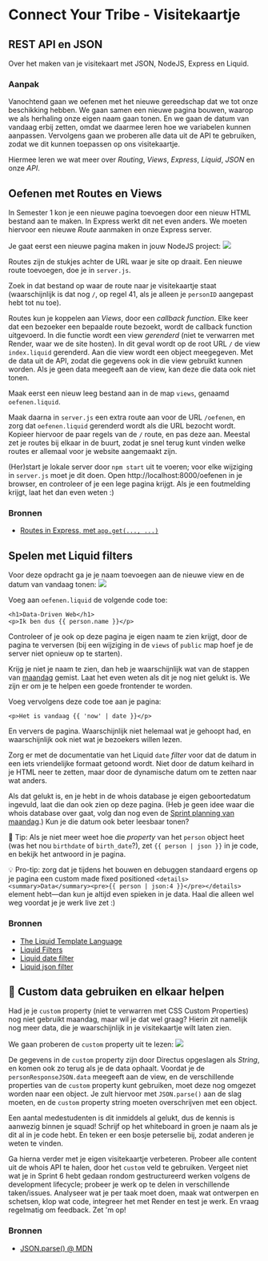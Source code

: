 
# Connect Your Tribe - Visitekaartje

## REST API en JSON

Over het maken van je visitekaart met JSON, NodeJS, Express en Liquid.


### Aanpak

Vanochtend gaan we oefenen met het nieuwe gereedschap dat we tot onze beschikking hebben. We gaan samen een nieuwe pagina bouwen, waarop we als herhaling onze eigen naam gaan tonen. En we gaan de datum van vandaag erbij zetten, omdat we daarmee leren hoe we variabelen kunnen aanpassen. Vervolgens gaan we proberen alle data uit de API te gebruiken, zodat we dit kunnen toepassen op ons visitekaartje.

Hiermee leren we wat meer over _Routing_, _Views_, _Express_, _Liquid_, _JSON_ en onze _API_.


## Oefenen met Routes en Views

In Semester 1 kon je een nieuwe pagina toevoegen door een nieuw HTML bestand aan te maken. In Express werkt dit net even anders. We moeten hiervoor een nieuwe _Route_ aanmaken in onze Express server.

Je gaat eerst een nieuwe pagina maken in jouw NodeJS project:
![](oefenen-met-routes-en-views.png)

Routes zijn de stukjes achter de URL waar je site op draait. Een nieuwe route toevoegen, doe je in `server.js`.

Zoek in dat bestand op waar de route naar je visitekaartje staat (waarschijnlijk is dat nog `/`, op regel 41, als je alleen je `personID` aangepast hebt tot nu toe).

Routes kun je koppelen aan _Views_, door een _callback function_. Elke keer dat een bezoeker een bepaalde route bezoekt, wordt de callback function uitgevoerd. In die functie wordt een view _gerenderd_ (niet te verwarren met Render, waar we de site hosten). In dit geval wordt op de root URL `/` de view `index.liquid` gerenderd. Aan die view wordt een object meegegeven. Met de data uit de API, zodat die gegevens ook in die view gebruikt kunnen worden. Als je geen data meegeeft aan de view, kan deze die data ook niet tonen.

Maak eerst een nieuw leeg bestand aan in de map `views`, genaamd `oefenen.liquid`.

Maak daarna in `server.js` een extra route aan voor de URL `/oefenen`, en zorg dat `oefenen.liquid` gerenderd wordt als die URL bezocht wordt. Kopieer hiervoor de paar regels van de `/` route, en pas deze aan. Meestal zet je routes bij elkaar in de buurt, zodat je snel terug kunt vinden welke routes er allemaal voor je website aangemaakt zijn.

(Her)start je lokale server door `npm start` uit te voeren; voor elke wijziging in `server.js` moet je dit doen. Open http://localhost:8000/oefenen in je browser, en controleer of je een lege pagina krijgt. Als je een foutmelding krijgt, laat het dan even weten :)

### Bronnen

- [Routes in Express, met `app.get(..., ...)`](https://expressjs.com/en/5x/api.html#app.get.method)


## Spelen met Liquid filters

Voor deze opdracht ga je je naam toevoegen aan de nieuwe view en de datum van vandaag tonen:
![](spelen-met-liquid-filters.png)

Voeg aan `oefenen.liquid` de volgende code toe:

```liquid
<h1>Data-Driven Web</h1>
<p>Ik ben dus {{ person.name }}</p>
```

Controleer of je ook op deze pagina je eigen naam te zien krijgt, door de pagina te verversen (bij een wijziging in de `views` of `public` map hoef je de server niet opnieuw op te starten).

Krijg je niet je naam te zien, dan heb je waarschijnlijk wat van de stappen van [maandag](visitekaartje-met-nodejs.md) gemist. Laat het even weten als dit je nog niet gelukt is. We zijn er om je te helpen een goede frontender te worden.

Voeg vervolgens deze code toe aan je pagina:

```liquid
<p>Het is vandaag {{ 'now' | date }}</p>
```

En ververs de pagina. Waarschijnlijk niet helemaal wat je gehoopt had, en waarschijnlijk ook niet wat je bezoekers willen lezen.

Zorg er met de documentatie van het Liquid `date` _filter_ voor dat de datum in een iets vriendelijke formaat getoond wordt. Niet door de datum keihard in je HTML neer te zetten, maar door de dynamische datum om te zetten naar wat anders.

Als dat gelukt is, en je hebt in de whois database je eigen geboortedatum ingevuld, laat die dan ook zien op deze pagina. (Heb je geen idee waar die whois database over gaat, volg dan nog even de [Sprint planning van maandag](sprint-planning.md).) Kun je die datum ook beter leesbaar tonen?

🐛 Tip: Als je niet meer weet hoe die _property_ van het `person` object heet (was het nou `birthdate` of `birth_date`?), zet `{{ person | json }}` in je code, en bekijk het antwoord in je pagina.

💡 Pro-tip: zorg dat je tijdens het bouwen en debuggen standaard ergens op je pagina een custom made fixed positioned `<details><summary>Data</summary><pre>{{ person | json:4 }}</pre></details>` element hebt—dan kun je altijd even spieken in je data. Haal die alleen wel weg voordat je je werk live zet :)


### Bronnen

- [The Liquid Template Language](https://liquidjs.com/tutorials/intro-to-liquid.html)
- [Liquid Filters](https://liquidjs.com/filters/overview.html)
- [Liquid date filter](https://liquidjs.com/filters/date.html)
- [Liquid json filter](https://liquidjs.com/filters/json.html)


## 💪 Custom data gebruiken en elkaar helpen

Had je je `custom` property (niet te verwarren met CSS Custom Properties) nog niet gebruikt maandag, maar wil je dat wel graag? Hierin zit namelijk nog meer data, die je waarschijnlijk in je visitekaartje wilt laten zien.

We gaan proberen de `custom` property uit te lezen:
![](custom-data.png)

De gegevens in de `custom` property zijn door Directus opgeslagen als _String_, en komen ook zo terug als je de data ophaalt. Voordat je de `personResponseJSON.data` meegeeft aan de view, en de verschillende properties van de `custom` property kunt gebruiken, moet deze nog omgezet worden naar een object. Je zult hiervoor met `JSON.parse()` aan de slag moeten, en de `custom` property string moeten overschrijven met een object.

Een aantal medestudenten is dit inmiddels al gelukt, dus de kennis is aanwezig binnen je squad! Schrijf op het whiteboard in groen je naam als je dit al in je code hebt. En teken er een bosje peterselie bij, zodat anderen je weten te vinden.

Ga hierna verder met je eigen visitekaartje verbeteren. Probeer alle content uit de whois API te halen, door het `custom` veld te gebruiken. Vergeet niet wat je in Sprint 6 hebt gedaan rondom gestructureerd werken volgens de development lifecycle; probeer je werk op te delen in verschillende taken/issues. Analyseer wat je per taak moet doen, maak wat ontwerpen en schetsen, klop wat code, integreer het met Render en test je werk. En vraag regelmatig om feedback. Zet 'm op!

### Bronnen

- [JSON.parse() @ MDN](https://developer.mozilla.org/en-US/docs/Web/JavaScript/Reference/Global_Objects/JSON/parse)